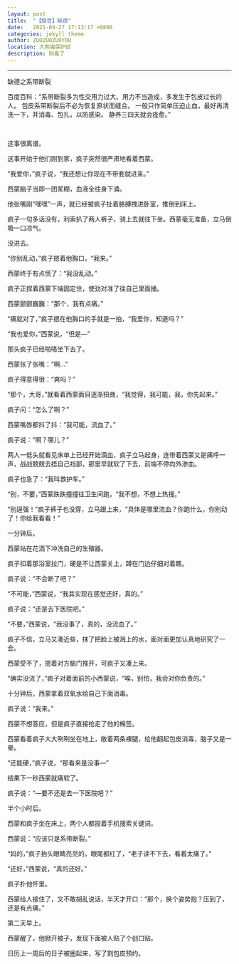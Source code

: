 ```yaml
---
layout: post
title:  "【俊哲】缺德"
date:   2021-04-27 17:13:17 +0800
categories: jekyll theme
author: ZUOZUOZUOYOU
location: 大熊猫保护区
description: 别看了
---
```

---
缺德之系带断裂

百度百科：“系带断裂多为性交用力过大、用力不当造成，多发生于包皮过长的人。 包皮系带断裂后不必为恢复原状而缝合。 一般只作简单压迫止血，最好再清洗一下，并消毒、包扎，以防感染。 静养三四天就会痊愈。”
<p> </p>

这事很离谱。

这事开始于他们刚到家，疯子突然很严肃地看着西蒙。

“我爱你，”疯子说，“我还想让你现在不带套就进来。”

西蒙脑子当即一团浆糊，血液全往身下涌。

他张嘴刚“嘿嘿”一声，就已经被疯子扯着胳膊拽进卧室，推倒到床上。

疯子一句多话没有，利索扒了两人裤子，骑上去就往下坐。西蒙毫无准备，立马倒吸一口凉气。

没进去。

“你别乱动，”疯子摁着他胸口，“我来。”

西蒙终于有点慌了：“我没乱动。”

疯子正捏着西蒙下端固定住，使劲对准了往自己里面捅。

西蒙颤颤巍巍：“那个，我有点痛。”

“痛就对了，”疯子摁在他胸口的手就是一拍，“我爱你，知道吗？”

“我也爱你，”西蒙说，“但是—”

那头疯子已经啪嗒坐下去了。

西蒙张了张嘴：“啊…”

疯子得意得很：“爽吗？”

“那个，大哥，”就看着西蒙面目逐渐扭曲，“我觉得，我可能，我，你先起来。”

疯子问：“怎么了啊？”

西蒙嘴唇都抖了抖：“我可能，流血了。”

疯子说：“啊？哪儿？”

两人一低头就看见床单上已经开始滴血，疯子立马起身，连带着西蒙又是痛呼一声，战战兢兢去捂自己裆部，那里早就软了下去，前端不停向外渗血。

疯子也急了：“我叫救护车。”

“别，不要，”西蒙跌跌撞撞往卫生间跑，“我不想，不想上热搜。”

“别逞强！”疯子裤子也没穿，立马跟上来，“具体是哪里流血？你跑什么，你别动了！你给我看看！”

一分钟后。

西蒙站在花洒下冲洗自己的生殖器。

疯子扣着那浴室拉门，硬是不让西蒙关上，蹲在门边仔细对着瞧。

疯子说：“不会断了吧？”

“不可能，”西蒙说，“我其实现在感觉还好，真的。”

疯子说：“还是去下医院吧。”

“不要，”西蒙说，“我没事了，真的，没流血了。”

疯子不信，立马又凑近些，抹了把脸上被溅上的水，面对面更加认真地研究了一会。

西蒙受不了，摁着对方脑门推开，可疯子又凑上来。

“确实没流了，”疯子对着面前的小西蒙说，“唉，别怕，我会对你负责的。”

十分钟后，西蒙拿着双氧水给自己下面消毒。

疯子说：“我来。”

西蒙不想答应，但是疯子直接抢走了他的棉签。

西蒙看着疯子大大咧咧坐在地上，敞着两条裸腿，给他翻起包皮消毒，脑子又是一晕。

“还能硬，”疯子说，“那看来是没事—”

结果下一秒西蒙就痛软了。

疯子说：“—要不还是去一下医院吧？”

半个小时后。

西蒙和疯子坐在床上，两个人都捏着手机搜索关键词。

西蒙说：“应该只是系带断裂。”

“妈的，”疯子抬头眼睛亮亮的，眼尾都红了，“老子读不下去，看着太痛了。”

“还好，”西蒙说，“真的还好。”

疯子扑他怀里。

西蒙给人接住了，又不敢胡乱说话，半天才开口：“那个，换个姿势抱？压到了，还是有点痛。”

第二天早上。

西蒙醒了，他掀开被子，发现下面被人贴了个创口贴。

日历上一周后的日子被圈起来，写了割包皮预约。
